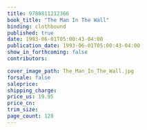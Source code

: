 ```yaml
---
title: 9780811212366
book_title: "The Man In The Wall"
binding: clothbound
published: true
date: 1993-06-01T05:00:43-04:00
publication_date: 1993-06-01T05:00:43-04:00
show_in_forthcoming: false
contributors:

cover_image_path: The_Man_In_The_Wall.jpg
forsale: false
saleprice:
shipping_charge:
price_us: 19.95
price_cn:
trim_size:
page_count: 128
---
```


